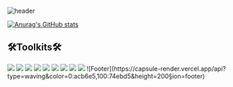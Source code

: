 <!--Header-->
![header](https://capsule-render.vercel.app/api?type=waving&color=0:74ebd5,100:acb6e5&height=250&section=header&text=Yujin%20Kim&fontSize=60&fontcolor=fff)
<!--CalculateRanksAPI-->
[![Anurag's GitHub stats](https://github-readme-stats.vercel.app/api?username=yujinkim1&count_private=true&title_color=fff&text_color=fff&bg_color=30,12c2e9,c471ed,f64f59)](https://github.com/anuraghazra/github-readme-stats)
<!--SheidsBadgeform-->
## 🛠Toolkits🛠
<img src="https://img.shields.io/badge/VisualStudioCode-007ACC?style=flat-square&logo=VScode&logoColor=fff"/>
<img src="https://img.shields.io/badge/Xcode-147EFB?style=flat-square&logo=Xcode&logoColor=fff"/>
<img src="https://img.shields.io/badge/EclipseIDE-2C2255?style=flat-square&logo=EclipseIDE&logoColor=fff"/>
<img src="https://img.shields.io/badge/AndroidStudio-3DDC84?style=flat-square&logo=AndroidStudio&logoColor=fff"/>
<img src="https://img.shields.io/badge/Wireshark-1679A7?style=flat-square&logo=Wireshark&logoColor=fff"/>
<img src="https://img.shields.io/badge/UnrealEngine-0E1128?style=flat-square&logo=UnrealEngine&logoColor=fff"/>
<img src="https://img.shields.io/badge/MicrosoftOffice-D83B01?style=flat-square&logo=MicrosoftOffice&logoColor=fff"/>
<img src="https://img.shields.io/badge/Trello-0052CC?style=flat-square&logo=Trello&logoColor=fff"/>
<img src="https://img.shields.io/badge/Notion-000000?style=flat-square&logo=Notion&logoColor=fff"/>
<!-- Footer -->
![Footer](https://capsule-render.vercel.app/api?type=waving&color=0:acb6e5,100:74ebd5&height=200&section=footer)
